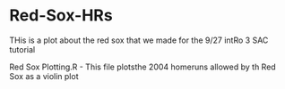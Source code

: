 # Red-Sox-HRs
THis is a plot about the red sox that we made for the 9/27 intRo 3 SAC tutorial


Red Sox Plotting.R - This file plotsthe 2004 homeruns allowed by th Red Sox as a violin plot
